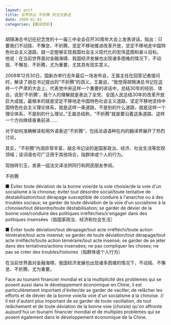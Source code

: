 ```yaml
---
layout: post
title: 业界热议 不折腾 的法文表述
date: 2009-01-01
categories: [翻译赏析]  
---
```


胡锦涛总书记在纪念党的十一届三中全会召开30周年大会上发表讲话，指出：只要我们不动摇、不懈怠、不折腾，坚定不移地推进改革开放，坚定不移地走中国特色社会主义道路，就一定能够实现我国社会主义现代化的宏伟蓝图和奋斗目标。 他说：在当前世界面对金融海啸、我国经济发展也出现诸多困难的情况下，不动摇、不懈怠、不折腾，尤为重要，尤其具有现实意义。

2008年12月30日，国新办举行去年最后一场发布会，王晨主任在回答记者提问时，解读了胡总书记提出的“不折腾”的涵义。王晨说，“我觉得胡锦涛总书记在这样一个严肃的大会上，代表党中央这样一个重要的讲话中，总结30年的经验、体会，说到‘不折腾’，我个人的理解就是表达了全党、全国人民总结30年的改革开放巨大成就，最根本的就是坚定不移地走中国特色社会主义道路，坚定不移地坚持中国特色社会主义理论体系，就是这样一条道路，不是别的什么道路，就是这样一个理论体系，不是别的什么理论。”王晨总结称，“不折腾”就是要沿着这条道路、这样一个方向继续奋勇前进……

对于如何准确解读和用外语表述“不折腾”，包括法语语种在内的翻译界展开了热烈讨论。

其实，“不折腾”内涵异常丰富，胡总书记谈的是国家政治、经济、社会生活等宏观领域；该词语也可广泛用于其他场合，指群体或个人的行为。

现抛砖引玉，发表一组法文译法供同行和网民朋友参阅。

不折腾

■ Éviter toute déviation de la bonne voie/de la voie choisie/de la voie d'un socialisme à la chinoise; éviter tout désordre social/toute tentative de déstabilisation/tout dérapage susceptible de conduire à l'anarchie ou à des troubles sociaux; se garder de toute déviation de la voie d'un socialisme à la chinoise/tout désordre/toute déstabilisation; se garder de dévier de la bonne voie/conduire des politiques irréfléchies/s'engager dans des politiques insensées〔指国家政治、经济和社会生活〕

■ Éviter toute déviation/tout dérapage/tout acte irréfléchi/toute action téméraire/tout acte insensé; se garder de toute déviation/tout dérapage/tout acte irréfléchi/toute action téméraire/tout acte insensé; se garder de se jeter dans des tentatives/actions insensées; ne pas compliquer les choses; ne pas se créer des troubles/histoires〔指群体或个人行为〕

在当前世界面对金融海啸、我国经济发展也出现诸多困难的情况下，不动摇、不懈怠、不折腾，尤为重要。

Face au tsunami financier mondial et à la multiplicité des problèmes qui se posent aussi dans le développement économique en Chine, il est particulièrement important d'éviter/de se garder de vaciller, de relâcher les efforts et de dévier de la bonne voie/la voie d'un socialisme à la chinoise. // Il est d'autant plus important de se garder de toute vacillation, de tout relâchement et de toute déviation de la bonne voie (choisie) qu'on affronte aujourd'hui un tsunami financier mondial et de multiples problèmes qui se posent également dans le développement économique de la Chine.
